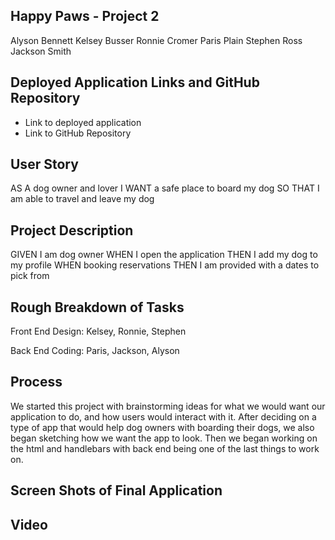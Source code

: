## Happy Paws - Project 2
Alyson Bennett
Kelsey Busser
Ronnie Cromer
Paris Plain
Stephen Ross
Jackson Smith


## Deployed Application Links and GitHub Repository
* Link to deployed application
* Link to GitHub Repository


## User Story
AS A dog owner and lover
I WANT a safe place to board my dog
SO THAT I am able to travel and leave my dog

## Project Description
GIVEN I am dog owner
WHEN I open the application
THEN I add my dog to my profile
WHEN booking reservations
THEN I am provided with a dates to pick from


## Rough Breakdown of Tasks
Front End Design: Kelsey, Ronnie, Stephen

Back End Coding: Paris, Jackson, Alyson

## Process
We started this project with brainstorming ideas for what we would want our application to do, and how users would interact with it. After deciding on a type of app that would help dog owners with boarding their dogs, we also began sketching how we want the app to look. Then we began working on the html and handlebars with back end being one of the last things to work on. 


## Screen Shots of Final Application

## Video